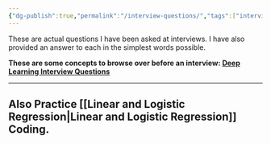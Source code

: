 ```yaml
---
{"dg-publish":true,"permalink":"/interview-questions/","tags":["interview","questions","faq"],"noteIcon":"2","updated":"2024-05-29T12:49:42.130+05:30"}
---
```




These are actual questions I have been asked at interviews. I have also provided an answer to each in the simplest words possible.

**These are some concepts to browse over before an interview: [Deep Learning Interview Questions](https://www.geeksforgeeks.org/deep-learning-interview-questions/?ref=lbp)**

---

## Also Practice [[Linear and Logistic Regression\|Linear and Logistic Regression]] Coding.
